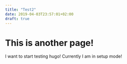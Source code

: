 ```yaml
---
title: "Test2"
date: 2019-04-03T23:57:01+02:00
draft: true
---
```


# This is another page!

I want to start testing hugo! Currently I am in setup mode!
